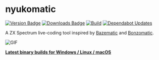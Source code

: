 # nyukomatic

[![Version Badge](https://img.shields.io/github/v/release/alexanderk23/nyukomatic)](https://github.com/alexanderk23/nyukomatic/releases/latest)
[![Downloads Badge](https://img.shields.io/github/downloads/alexanderk23/nyukomatic/total)](https://github.com/alexanderk23/nyukomatic/releases/latest)
[![Build](https://github.com/alexanderk23/nyukomatic/actions/workflows/cmake.yml/badge.svg?event=push)](https://github.com/alexanderk23/nyukomatic/actions/workflows/cmake.yml)
[![Dependabot Updates](https://github.com/alexanderk23/nyukomatic/actions/workflows/dependabot/dependabot-updates/badge.svg)](https://github.com/alexanderk23/nyukomatic/actions/workflows/dependabot/dependabot-updates)

A ZX Spectrum live-coding tool inspired by [Bazematic](https://github.com/gasman/bazematic)
and [Bonzomatic](https://github.com/Gargaj/Bonzomatic).

![GIF](https://github.com/user-attachments/assets/ef0b0261-f07c-46f0-95f7-eb569904a9da)

**[Latest binary builds for Windows / Linux / macOS](https://github.com/alexanderk23/nyukomatic/releases/latest)**

